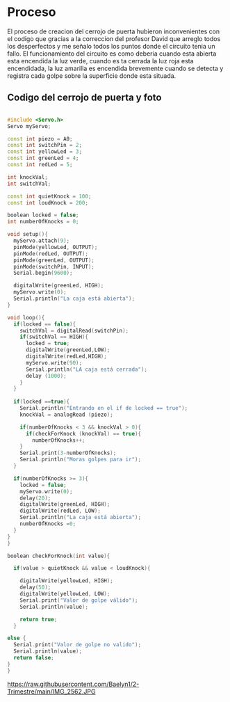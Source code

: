 # Proceso

El proceso de creacion del cerrojo de puerta hubieron inconvenientes con el codigo que gracias a la correccion del profesor David que arreglo todos los desperfectos y me señalo todos los puntos donde el circuito tenia un fallo. El funcionamiento del circuito es como deberia cuando esta abierta esta encendida la luz verde, cuando es ta cerrada la luz roja esta encendidada, la luz amarilla es encendida brevemente cuando se detecta y registra cada golpe sobre la superficie donde esta situada.

## Codigo del cerrojo de puerta y foto

``` C++

#include <Servo.h>
Servo myServo;

const int piezo = A0;
const int switchPin = 2;
const int yellowLed = 3;
const int greenLed = 4;
const int redLed = 5;

int knockVal;
int switchVal;

const int quietKnock = 100;
const int loudKnock = 200;

boolean locked = false;
int numberOfKnocks = 0;

void setup(){
  myServo.attach(9);
  pinMode(yellowLed, OUTPUT);
  pinMode(redLed, OUTPUT);
  pinMode(greenLed, OUTPUT);
  pinMode(switchPin, INPUT);
  Serial.begin(9600);

  digitalWrite(greenLed, HIGH);
  myServo.write(0);
  Serial.println("La caja está abierta");
}

void loop(){
  if(locked == false){
    switchVal = digitalRead(switchPin);
    if(switchVal == HIGH){
      locked = true;
      digitalWrite(greenLed,LOW);
      digitalWrite(redLed,HIGH);
      myServo.write(90);
      Serial.println("LA caja está cerrada");
      delay (1000);
    }
  }
  
  if(locked ==true){
    Serial.println("Entrando en el if de locked == true");
    knockVal = analogRead (piezo);

    if(numberOfKnocks < 3 && knockVal > 0){
      if(checkForKnock (knockVal) == true){
        numberOfKnocks++;
    }
    Serial.print(3-numberOfKnocks);
    Serial.println("Moras golpes para ir");
  }

  if(numberOfKnocks >= 3){
    locked = false;
    myServo.write(0);
    delay(20);
    digitalWrite(greenLed, HIGH);
    digitalWrite(redLed, LOW);
    Serial.println("La caja está abierta");
    numberOfKnocks =0;
  }
}
}

boolean checkForKnock(int value){

  if(value > quietKnock && value < loudKnock){

    digitalWrite(yellowLed, HIGH);
    delay(50);
    digitalWrite(yellowLed, LOW);
    Serial.print("Valor de golpe válido");
    Serial.println(value);

    return true;
  }

else {
  Serial.print("Valor de golpe no valido");
  Serial.println(value);
  return false;
}
}


```



https://raw.githubusercontent.com/Baelyn1/2-Trimestre/main/IMG_2562.JPG

